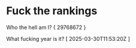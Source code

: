 # Fuck the rankings

Who the hell am I?
{ 29768672 }

What fucking year is it?
[ 2025-03-30T11:53:20Z ]
